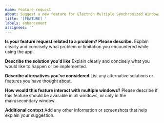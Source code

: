 ```yaml
---
name: Feature request
about: Suggest a new feature for Electron Multiple Synchronized Windows
title: '[FEATURE] '
labels: enhancement
assignees: ''
---
```


**Is your feature request related to a problem? Please describe.**
Explain clearly and concisely what problem or limitation you encountered while using the app.

**Describe the solution you'd like**
Explain clearly and concisely what you would like to happen or be implemented.

**Describe alternatives you've considered**
List any alternative solutions or features you have thought about.

**How would this feature interact with multiple windows?**
Please describe if this feature should be available in all windows, or only in the main/secondary window.

**Additional context**
Add any other information or screenshots that help explain your suggestion.
